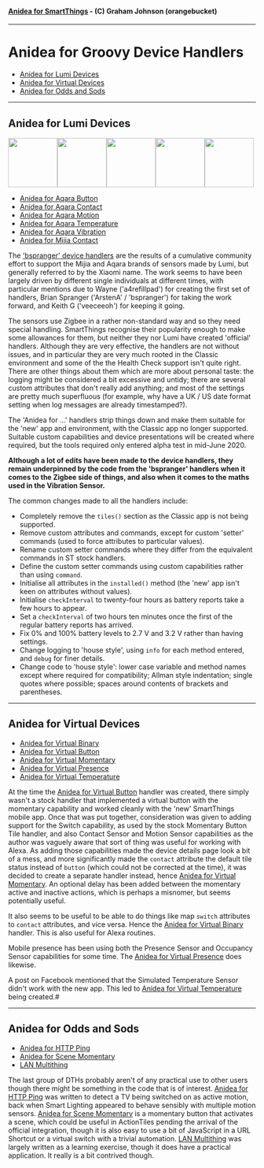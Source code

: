 #### [Anidea for SmartThings](../../../README.md) - (C) Graham Johnson (orangebucket)
---

# Anidea for Groovy Device Handlers

- [Anidea for Lumi Devices](#anidea-for-lumi-devices)
- [Anidea for Virtual Devices](#anidea-for-virtual-devices)
- [Anidea for Odds and Sods](#anidea-for-odds-and-sods)

---

## Anidea for Lumi Devices
<img src="https://raw.githubusercontent.com/orangebucket/Anidea-for-SmartThings/master/images/aqara_button.png" width="100"><img src="https://raw.githubusercontent.com/orangebucket/Anidea-for-SmartThings/master/images/aqara_contact.png" width="100"><img src="https://raw.githubusercontent.com/orangebucket/Anidea-for-SmartThings/master/images/aqara_motion.png" width="100"><img src="https://raw.githubusercontent.com/orangebucket/Anidea-for-SmartThings/master/images/aqara_temperature.png" width="100"><img src="https://raw.githubusercontent.com/orangebucket/Anidea-for-SmartThings/master/images/aqara_vibration.png" width="100">

- [Anidea for Aqara Button](anidea-for-aqara-button.src/)
- [Anidea for Aqara Contact](anidea-for-aqara-contact.src/)
- [Anidea for Aqara Motion](anidea-for-aqara-motion.src/)
- [Anidea for Aqara Temperature](anidea-for-aqara-temperature.src/)
- [Anidea for Aqara Vibration](anidea-for-aqara-vibration.src/)
- [Anidea for Mijia Contact](anidea-for-aqara-contact.src/)
  
The ['bspranger' device handlers](https://github.com/bspranger/Xiaomi) are the results of a cumulative community effort to support the Mijia and Aqara brands of sensors made by Lumi, but generally referred to by the Xiaomi name. The work seems to have been largely driven by different single individuals at different times, with particular mentions due to Wayne ('a4refillpad') for creating the first set of handlers, Brian Spranger ('ArstenA' / 'bspranger') for taking the work forward, and Keith G ('veeceeoh') for keeping it going. 

The sensors use Zigbee in a rather non-standard way and so they need special handling. SmartThings recognise their popularity enough to make some allowances for them, but neither they nor Lumi have created 'official' handlers. Although they are very effective, the handlers are not without issues, and in particular they are very much rooted in the Classic environment and some of the the Health Check support isn't quite right. There are other things about them which are more about personal taste: the logging might be considered a bit excessive and untidy; there are several custom attributes that don't really add anything; and most of the settings are pretty much superfluous (for example, why have a UK / US date format setting when log messages are already timestamped?). 

The 'Anidea for ...' handlers strip things down and make them suitable for the 'new' app and environment, with the Classic app no longer supported. Suitable custom capabilities and device presentations will be created where required, but the tools required only entered alpha test in mid-June 2020.

**Although a lot of edits have been made to the device handlers, they remain underpinned by the code from the 'bspranger' handlers when it comes to the Zigbee side of things, and also when it comes to the maths used in the Vibration Sensor.**

The common changes made to all the handlers include:

* Completely remove the `tiles()` section as the Classic app is not being supported.
* Remove custom attributes and commands, except for custom 'setter' commands (used to force attributes to particular values).
* Rename custom setter commands where they differ from the equivalent commands in ST stock handlers.
* Define the custom setter commands using custom capabilities rather than using `command`.
* Initialise all attributes in the `installed()` method (the 'new' app isn't keen on attributes without values).
* Initialise `checkInterval` to twenty-four hours as battery reports take a few hours to appear.
* Set a `checkInterval` of two hours ten minutes once the first of the regular battery reports has arrived.
* Fix 0% and 100% battery levels to 2.7 V and 3.2 V rather than having settings.
* Change logging to 'house style', using `info` for each method entered, and `debug` for finer details.
* Change code to 'house style': lower case variable and method names except where required for compatibility; Allman style indentation; single quotes where possible; spaces around contents of brackets and parentheses.

---

## Anidea for Virtual Devices

- [Anidea for Virtual Binary](anidea-for-virtual-binary.src)
- [Anidea for Virtual Button](anidea-for-virtual-button.src)
- [Anidea for Virtual Momentary](anidea-for-virtual-momentary.src)
- [Anidea for Virtual Presence](anidea-for-virtual-presence.src)
- [Anidea for Virtual Temperature](anidea-for-virtual-temperature.src)
  
At the time the [Anidea for Virtual Button](anidea-for-virtual-binary.src) handler was created, there simply wasn't a stock handler that implemented a virtual button with the momentary capability and worked cleanly with the 'new' SmartThings mobile app. Once that was put together, consideration was given to adding support for the Switch capability, as used by the stock Momentary Button Tile handler, and also Contact Sensor and Motion Sensor capabilities as the author was vaguely aware that sort of thing was useful for working with Alexa. As adding those capabilities made the device details page look a bit of a mess, and more significantly made the `contact` attribute the default tile status instead of `button` (which could not be corrected at the time), it was decided to create a separate handler instead, hence [Anidea for Virtual Momentary](anidea-for-virtual-momentary.src). An optional delay has been added between the momentary active and inactive actions, which is perhaps a misnomer, but seems potentially useful.

It also seems to be useful to be able to do things like map `switch` attributes to `contact` attributes, and vice versa. Hence the [Anidea for Virtual Binary](anidea-for-virtual-binary.src) handler. This is also useful for Alexa routines.

Mobile presence has been using both the Presence Sensor and Occupancy Sensor capabilities for some time. The [Anidea for Virtual Presence](anidea-for-virtual-presence.src) does likewise.

A post on Facebook mentioned that the Simulated Temperature Sensor didn't work with the new app. This led to [Anidea for Virtual Temperature](anidea-for-virtual-temperature.src) being created.#

---

## Anidea for Odds and Sods

- [Anidea for HTTP Ping](anidea-for-http-ping.src)
- [Anidea for Scene Momentary](anidea-for-scene-momentary.src)
- [LAN Multithing](lan-multithing.src)

The last group of DTHs probably aren't of any practical use to other users though there might be something in the code that is of interest. [Anidea for HTTP Ping](anidea-for-http-ping.src) was written to detect a TV being switched on as active motion, back when Smart Lighting appeared to behave sensibly with multiple motion sensors. [Anidea for Scene Momentary](anidea-for-scene-momentary.src) is a momentary button that activates a scene, which could be useful in ActionTiles pending the arrival of the official integration, though it is also easy to use a bit of JavaScript in a URL Shortcut or a virtual switch with a trivial automation. [LAN Multithing](lan-multithing.src) was largely written as a learning exercise, though it does have a practical application. It really is a bit contrived though.
